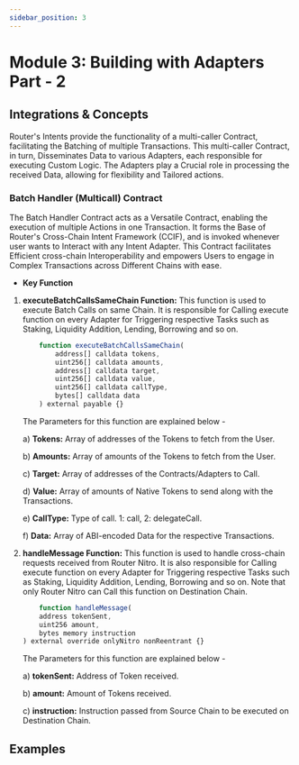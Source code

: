 ```yaml
---
sidebar_position: 3
---
```


# Module 3: Building with Adapters Part - 2

## Integrations & Concepts

Router's Intents provide the functionality of a multi-caller Contract, facilitating the Batching of multiple Transactions. This multi-caller Contract, in turn, Disseminates Data to various Adapters, each responsible for executing Custom Logic. The Adapters play a Crucial role in processing the received Data, allowing for flexibility and Tailored actions.

### **Batch Handler (Multicall) Contract**

The Batch Handler Contract acts as a Versatile Contract, enabling the execution of multiple Actions in one Transaction. It forms the Base of Router's Cross-Chain Intent Framework (CCIF), and is invoked whenever user wants to Interact with any Intent Adapter. This Contract facilitates Efficient cross-chain Interoperability and empowers Users to engage in Complex Transactions across Different Chains with ease.

- **Key Function**

1. **executeBatchCallsSameChain Function:** This function is used to execute Batch Calls on same Chain. It is responsible for Calling execute function on every Adapter for Triggering respective Tasks such as Staking, Liquidity Addition, Lending, Borrowing and so on.

    ```jsx
        function executeBatchCallsSameChain(
            address[] calldata tokens,
            uint256[] calldata amounts,
            address[] calldata target,
            uint256[] calldata value,
            uint256[] calldata callType,
            bytes[] calldata data
        ) external payable {}
    ```

    The Parameters for this function are explained below -

    a) **Tokens:** Array of addresses of the Tokens to fetch from the User.

    b) **Amounts:** Array of amounts of the Tokens to fetch from the User.

    c) **Target:** Array of addresses of the Contracts/Adapters to Call.

    d) **Value:** Array of amounts of Native Tokens to send along with the Transactions.

    e) **CallType:** Type of call. 1: call, 2: delegateCall.

    f) **Data:** Array of ABI-encoded Data for the respective Transactions.


2. **handleMessage Function:** This function is used to handle cross-chain requests received from Router Nitro. It is also responsible for Calling execute function on every Adapter for Triggering respective Tasks such as Staking, Liquidity Addition, Lending, Borrowing and so on. Note that only Router Nitro can Call this function on Destination Chain.

    ```jsx
        function handleMessage(
        address tokenSent,
        uint256 amount,
        bytes memory instruction
    ) external override onlyNitro nonReentrant {}
    ```

    The Parameters for this function are explained below -

    a) **tokenSent:** Address of Token received.

    b) **amount:** Amount of Tokens received.

    c) **instruction:** Instruction passed from Source Chain to be executed on Destination Chain.    

## Examples

